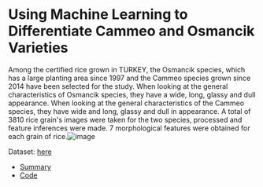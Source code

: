 # Using Machine Learning to Differentiate Cammeo and Osmancik Varieties

Among  the certified rice grown in TURKEY,  the  Osmancik species, which has a large planting area since 1997 and the Cammeo species grown since 2014 have been selected for the study.  When  looking  at  the  general  characteristics  of  Osmancik species, they have a wide, long, glassy and dull appearance.  When looking at the general characteristics of the Cammeo species, they have wide and long, glassy and dull in appearance.  A total of 3810 rice grain's images were taken for the two species, processed and feature inferences were made. 7 morphological features were obtained for each grain of rice.![image](https://github.com/user-attachments/assets/51acfd53-74ee-458b-aa00-085c48ad7932)



Dataset: [here](https://archive.ics.uci.edu/dataset/545/rice+cammeo+and+osmancik)

- [Summary](https://github.com/amina042297/Cammeo-and-Osmancik-Varieties/blob/main/Summary.docx)
- [Code](https://github.com/amina042297/Cammeo-and-Osmancik-Varieties/blob/main/rice-project.py)
